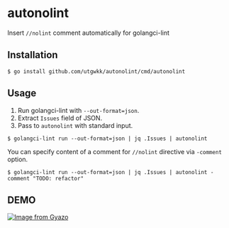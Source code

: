 # autonolint

Insert `//nolint` comment automatically for golangci-lint

## Installation

```console
$ go install github.com/utgwkk/autonolint/cmd/autonolint
```

## Usage

1. Run golangci-lint with `--out-format=json`.
2. Extract `Issues` field of JSON.
3. Pass to `autonolint` with standard input.

```console
$ golangci-lint run --out-format=json | jq .Issues | autonolint
```

You can specify content of a comment for `//nolint` directive via `-comment` option.

```console
$ golangci-lint run --out-format=json | jq .Issues | autonolint -comment "TODO: refactor"
```

## DEMO

[![Image from Gyazo](https://i.gyazo.com/82570c43fcaf57c6dcd9eff93fcb8b8e.gif)](https://gyazo.com/82570c43fcaf57c6dcd9eff93fcb8b8e)
